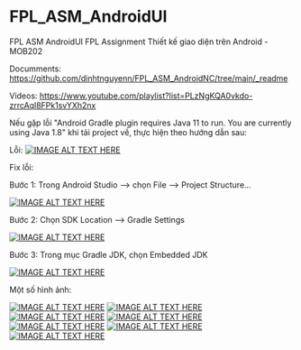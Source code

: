 # FPL_ASM_AndroidUI
FPL ASM AndroidUI
FPL Assignment Thiết kế giao diện trên Android - MOB202 

Documments: https://github.com/dinhtnguyenn/FPL_ASM_AndroidNC/tree/main/_readme

Videos: https://www.youtube.com/playlist?list=PLzNgKQA0vkdo-zrrcAql8FPk1svYXh2nx

Nếu gặp lỗi "Android Gradle plugin requires Java 11 to run. You are currently using Java 1.8" khi tải project về, thực hiện theo hướng dẫn sau:

Lỗi: 
[![IMAGE ALT TEXT HERE](https://raw.githubusercontent.com/dinhtnguyenn/FPL_ASM_AndroidUI/main/readme/error.png)](https://github.com/dinhtnguyenn/FPL_ASM_AndroidUI)

Fix lỗi:

Bước 1: Trong Android Studio --> chọn File --> Project Structure...

[![IMAGE ALT TEXT HERE](https://raw.githubusercontent.com/dinhtnguyenn/FPL_ASM_AndroidUI/main/readme/error-stp1.png)](https://github.com/dinhtnguyenn/FPL_ASM_AndroidUI)

Bước 2: Chọn SDK Location --> Gradle Settings

[![IMAGE ALT TEXT HERE](https://raw.githubusercontent.com/dinhtnguyenn/FPL_ASM_AndroidUI/main/readme/error-stp2.png)](https://github.com/dinhtnguyenn/FPL_ASM_AndroidUI)

Bước 3: Trong mục Gradle JDK, chọn Embedded JDK

[![IMAGE ALT TEXT HERE](https://raw.githubusercontent.com/dinhtnguyenn/FPL_ASM_AndroidUI/main/readme/error-stp3.png)](https://github.com/dinhtnguyenn/FPL_ASM_AndroidUI)


Một số hình ảnh:

[![IMAGE ALT TEXT HERE](https://raw.githubusercontent.com/dinhtnguyenn/FPL_ASM_AndroidNC/main/_readme/1.png)](https://github.com/dinhtnguyenn/FPL_ASM_AndroidNC)
[![IMAGE ALT TEXT HERE](https://raw.githubusercontent.com/dinhtnguyenn/FPL_ASM_AndroidNC/main/_readme/2.png)](https://github.com/dinhtnguyenn/FPL_ASM_AndroidNC)
[![IMAGE ALT TEXT HERE](https://raw.githubusercontent.com/dinhtnguyenn/FPL_ASM_AndroidNC/main/_readme/3.png)](https://github.com/dinhtnguyenn/FPL_ASM_AndroidNC)
[![IMAGE ALT TEXT HERE](https://raw.githubusercontent.com/dinhtnguyenn/FPL_ASM_AndroidNC/main/_readme/4.png)](https://github.com/dinhtnguyenn/FPL_ASM_AndroidNC)
[![IMAGE ALT TEXT HERE](https://raw.githubusercontent.com/dinhtnguyenn/FPL_ASM_AndroidNC/main/_readme/5.png)](https://github.com/dinhtnguyenn/FPL_ASM_AndroidNC)
[![IMAGE ALT TEXT HERE](https://raw.githubusercontent.com/dinhtnguyenn/FPL_ASM_AndroidNC/main/_readme/6.png)](https://github.com/dinhtnguyenn/FPL_ASM_AndroidNC)
[![IMAGE ALT TEXT HERE](https://raw.githubusercontent.com/dinhtnguyenn/FPL_ASM_AndroidNC/main/_readme/7.png)](https://github.com/dinhtnguyenn/FPL_ASM_AndroidNC)
